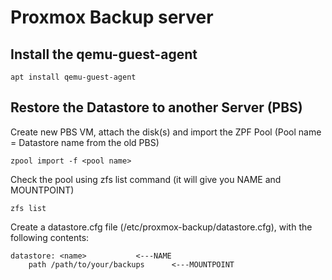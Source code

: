 # Proxmox Backup server  
  
## Install the qemu-guest-agent
```
apt install qemu-guest-agent
```  
  
## Restore the Datastore to another Server (PBS)

Create new PBS VM, attach the disk(s) and import the ZPF Pool (Pool name = Datastore name from the old PBS)
```
zpool import -f <pool name>
```  
  
Check the pool using zfs list command (it will give you NAME and MOUNTPOINT)
```
zfs list
```  
  
Create a datastore.cfg file (/etc/proxmox-backup/datastore.cfg), with the following contents:
```
datastore: <name>			<---NAME
    path /path/to/your/backups		<---MOUNTPOINT
```  
  
